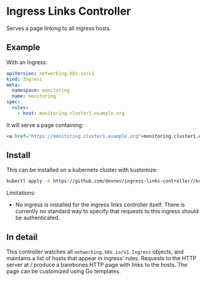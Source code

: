 # Ingress Links Controller

Serves a page linking to all ingress hosts.

## Example

With an Ingress:

```yaml
apiVersion: networking.k8s.io/v1
kind: Ingress
meta:
  namespace: monitoring
  name: monitoring
spec:
  rules:
    - host: monitoring.cluster1.example.org
```

It will serve a page containing:

```html
<a href="https://monitoring.cluster1.example.org">monitoring.cluster1.example.org</a><br>
```

## Install

This can be installed on a kubernets cluster with kustomize:

```sh
kubectl apply -k https://github.com/devnev/ingress-links-controller//kustomize/base?ref=main
```

Limitations:

- No ingress is installed for the ingress links controller itself. There is
  currently no standard way to specify that requests to this ingress should be
  authenticated.

## In detail

This controller watches all `networking.k8s.io/v1.Ingress` objects, and
maintains a list of hosts that appear in ingress' rules. Requests to the HTTP
server at / produce a barebones HTTP page with links to the hosts. The page can
be customized using Go templates.
